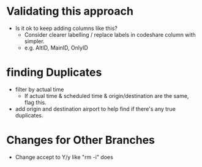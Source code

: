 # Validating this approach
* Is it ok to keep adding columns like this?
    * Consider clearer labelling / replace labels in codeshare column with simpler. 
    * e.g. AltID, MainID, OnlyID

# finding Duplicates
* filter by actual time
    * If actual time & scheduled time & origin/destination are the same, flag this.
* add origin and destination airport to help find if there's any true duplicates.

# Changes for Other Branches
* Change accept to Y/y like "rm -i" does
